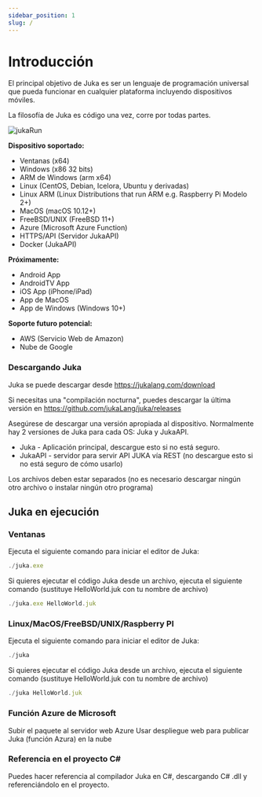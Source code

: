 ```yaml
---
sidebar_position: 1
slug: /
---
```


# Introducción

El principal objetivo de Juka es ser un lenguaje de programación universal que pueda funcionar en cualquier plataforma incluyendo dispositivos móviles.

La filosofía de Juka es código una vez, corre por todas partes.

![jukaRun](https://user-images.githubusercontent.com/11934545/171545920-02493491-fa44-40d6-9a5b-46b2f90f8301.gif)

__Dispositivo soportado:__
- Ventanas (x64)
- Windows (x86 32 bits)
- ARM de Windows (arm x64)
- Linux (CentOS, Debian, Icelora, Ubuntu y derivadas)
- Linux ARM (Linux Distributions that run ARM e.g. Raspberry Pi Modelo 2+)
- MacOS (macOS 10.12+)
- FreeBSD/UNIX (FreeBSD 11+)
- Azure (Microsoft Azure Function)
- HTTPS/API (Servidor JukaAPI)
- Docker (JukaAPI)

__Próximamente:__
- Android App
- AndroidTV App
- iOS App (iPhone/iPad)
- App de MacOS
- App de Windows (Windows 10+)

__Soporte futuro potencial:__
- AWS (Servicio Web de Amazon)
- Nube de Google


### Descargando Juka
Juka se puede descargar desde https://jukalang.com/download

Si necesitas una "compilación nocturna", puedes descargar la última versión en https://github.com/jukaLang/juka/releases

Asegúrese de descargar una versión apropiada al dispositivo. Normalmente hay 2 versiones de Juka para cada OS: Juka y JukaAPI.
- Juka - Aplicación principal, descargue esto si no está seguro.
- JukaAPI - servidor para servir API JUKA vía REST (no descargue esto si no está seguro de cómo usarlo)

Los archivos deben estar separados (no es necesario descargar ningún otro archivo o instalar ningún otro programa)

## Juka en ejecución

### Ventanas

Ejecuta el siguiente comando para iniciar el editor de Juka:

```jsx
./juka.exe
```

Si quieres ejecutar el código Juka desde un archivo, ejecuta el siguiente comando (sustituye HelloWorld.juk con tu nombre de archivo)

```jsx
./juka.exe HelloWorld.juk
```

### Linux/MacOS/FreeBSD/UNIX/Raspberry PI

Ejecuta el siguiente comando para iniciar el editor de Juka:
```jsx
./juka
```

Si quieres ejecutar el código Juka desde un archivo, ejecuta el siguiente comando (sustituye HelloWorld.juk con tu nombre de archivo)

```jsx
./juka HelloWorld.juk
```


### Función Azure de Microsoft

Subir el paquete al servidor web Azure Usar despliegue web para publicar Juka (función Azura) en la nube

### Referencia en el proyecto C#

Puedes hacer referencia al compilador Juka en C#, descargando C# .dll y referenciándolo en el proyecto.
